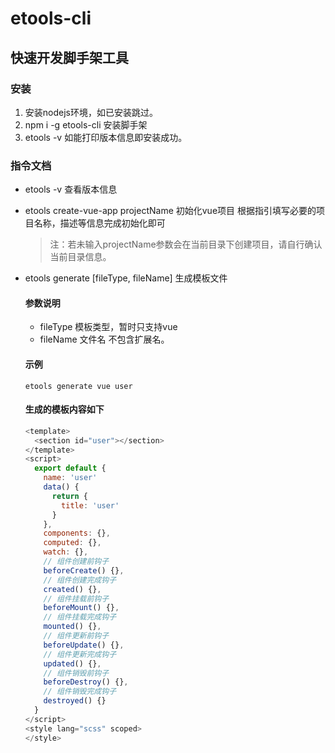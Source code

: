 # etools-cli
## 快速开发脚手架工具
### 安装
1. 安装nodejs环境，如已安装跳过。
2. npm i -g etools-cli 安装脚手架
3. etools -v 如能打印版本信息即安装成功。
### 指令文档
- etools -v 查看版本信息
- etools create-vue-app projectName 初始化vue项目 根据指引填写必要的项目名称，描述等信息完成初始化即可
  > 注：若未输入projectName参数会在当前目录下创建项目，请自行确认当前目录信息。
  
- etools generate [fileType, fileName] 生成模板文件
  
  #### 参数说明
  - fileType 模板类型，暂时只支持vue
  - fileName 文件名 不包含扩展名。
  
  #### 示例
  ~~~
  etools generate vue user
  ~~~

  #### 生成的模板内容如下

  ~~~javascript
  <template>
    <section id="user"></section> 
  </template>
  <script>
    export default {
      name: 'user'
      data() {
        return {
          title: 'user'
        }
      },
      components: {},
      computed: {},
      watch: {},
      // 组件创建前钩子
      beforeCreate() {},
      // 组件创建完成钩子
      created() {},
      // 组件挂载前钩子
      beforeMount() {},
      // 组件挂载完成钩子
      mounted() {},
      // 组件更新前钩子
      beforeUpdate() {},
      // 组件更新完成钩子
      updated() {},
      // 组件销毁前钩子
      beforeDestroy() {},
      // 组件销毁完成钩子
      destroyed() {}
    }
  </script>
  <style lang="scss" scoped>
  </style>
  ~~~